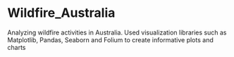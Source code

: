# Wildfire_Australia
Analyzing wildfire activities in Australia. Used visualization libraries such as Matplotlib, Pandas, Seaborn and Folium to create informative plots and charts
